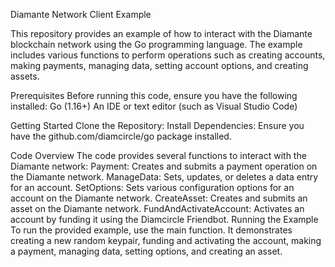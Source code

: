 Diamante Network Client Example

This repository provides an example of how to interact with the Diamante blockchain network using the Go programming language. The example includes various functions to perform operations such as creating accounts, making payments, managing data, setting account options, and creating assets.

Prerequisites
Before running this code, ensure you have the following installed:
Go (1.16+)
An IDE or text editor (such as Visual Studio Code)

Getting Started
Clone the Repository:
Install Dependencies:
Ensure you have the github.com/diamcircle/go package installed. 
 
Code Overview
The code provides several functions to interact with the Diamante network:
Payment:
Creates and submits a payment operation on the Diamante network.
ManageData:
Sets, updates, or deletes a data entry for an account.
SetOptions:
Sets various configuration options for an account on the Diamante network.
CreateAsset:
Creates and submits an asset on the Diamante network.
FundAndActivateAccount:
Activates an account by funding it using the Diamcircle Friendbot.
Running the Example
To run the provided example, use the main function. It demonstrates creating a new random keypair, funding and activating the account, making a payment, managing data, setting options, and creating an asset.
